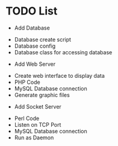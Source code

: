 TODO List
=========

* Add Database
 - Database create script
 - Database config
 - Database class for accessing database
* Add Web Server
 - Create web interface to display data
 - PHP Code
 - MySQL Database connection
 - Generate graphic files
* Add Socket Server
 - Perl Code
 - Listen on TCP Port
 - MySQL Database connection
 - Run as Daemon
